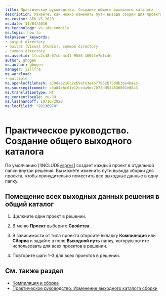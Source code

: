 ```yaml
---
title: Практическое руководство. Создание общего выходного каталога
description: Узнайте, как можно изменить пути вывода сборки для проекта, чтобы принудительно поместить все выходные данные в одну папку.
ms.custom: SEO-VS-2020
ms.date: 11/04/2016
ms.technology: vs-ide-compile
ms.topic: how-to
helpviewer_keywords:
- output directory
- builds [Visual Studio], common directory
- common directory
ms.assetid: 1fcc2c48-07cb-4c4f-9556-36945e7dfc4e
author: ghogen
ms.author: ghogen
manager: jillfra
ms.workload:
- multiple
ms.openlocfilehash: a39dae210c2cb9afe3e4b77962b75ddb3be4baeb
ms.sourcegitcommit: c9a84e6c01e12ccda9ec7072dd524830007e02a3
ms.translationtype: HT
ms.contentlocale: ru-RU
ms.lasthandoff: 10/16/2020
ms.locfileid: "92136970"
---
```

# <a name="how-to-build-to-a-common-output-directory"></a>Практическое руководство. Создание общего выходного каталога

По умолчанию [!INCLUDE[vsprvs](../code-quality/includes/vsprvs_md.md)] создает каждый проект в отдельной папки внутри решения. Вы можете изменить пути вывода сборки для проекта, чтобы принудительно поместить все выходные данные в одну папку.

## <a name="to-place-all-solution-outputs-in-a-common-directory"></a>Помещение всех выходных данных решения в общий каталог

1. Щелкните один проект в решении.

2. В меню **Проект** выберите **Свойства** .

3. В зависимости от типа проекта откройте вкладку **Компиляция** или **Сборка** и задайте в поле **Выходной путь** папку, которую хотите использовать для всех проектов в решении.

4. Повторите шаги 1–3 для всех проектов в решении.

## <a name="see-also"></a>См. также раздел

- [Компиляция и сборка](../ide/compiling-and-building-in-visual-studio.md)
- [Практическое руководство. Изменение выходного каталога сборки](../ide/how-to-change-the-build-output-directory.md)